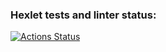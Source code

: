 ### Hexlet tests and linter status:
[![Actions Status](https://github.com/MVV161/frontend-project-lvl1/workflows/hexlet-check/badge.svg)](https://github.com/MVV161/frontend-project-lvl1/actions)